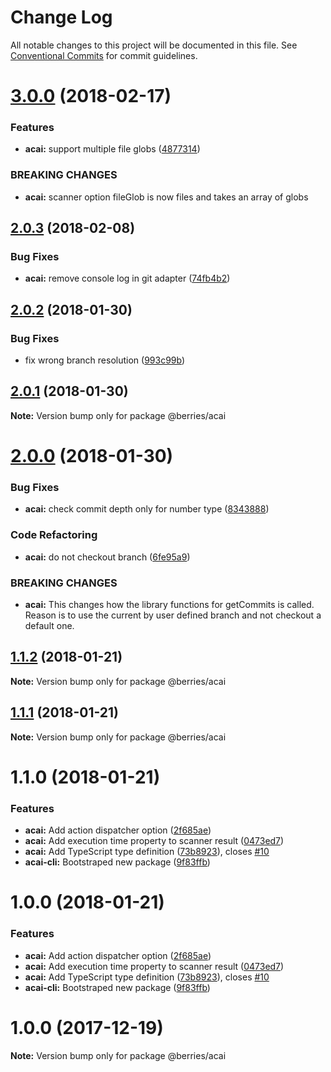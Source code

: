 # Change Log

All notable changes to this project will be documented in this file.
See [Conventional Commits](https://conventionalcommits.org) for commit guidelines.

<a name="3.0.0"></a>
# [3.0.0](https://github.com/MartinHelmut/berries/compare/@berries/acai@2.0.3...@berries/acai@3.0.0) (2018-02-17)


### Features

* **acai:** support multiple file globs ([4877314](https://github.com/MartinHelmut/berries/commit/4877314))


### BREAKING CHANGES

* **acai:** scanner option fileGlob is now files and takes an array of globs




<a name="2.0.3"></a>
## [2.0.3](https://github.com/MartinHelmut/berries/compare/@berries/acai@2.0.2...@berries/acai@2.0.3) (2018-02-08)


### Bug Fixes

* **acai:** remove console log in git adapter ([74fb4b2](https://github.com/MartinHelmut/berries/commit/74fb4b2))




<a name="2.0.2"></a>
## [2.0.2](https://github.com/MartinHelmut/berries/compare/@berries/acai@2.0.1...@berries/acai@2.0.2) (2018-01-30)


### Bug Fixes

* fix wrong branch resolution ([993c99b](https://github.com/MartinHelmut/berries/commit/993c99b))




<a name="2.0.1"></a>
## [2.0.1](https://github.com/MartinHelmut/berries/compare/@berries/acai@2.0.0...@berries/acai@2.0.1) (2018-01-30)




**Note:** Version bump only for package @berries/acai

<a name="2.0.0"></a>
# [2.0.0](https://github.com/MartinHelmut/berries/compare/@berries/acai@1.1.2...@berries/acai@2.0.0) (2018-01-30)


### Bug Fixes

* **acai:** check commit depth only for number type ([8343888](https://github.com/MartinHelmut/berries/commit/8343888))


### Code Refactoring

* **acai:** do not checkout branch ([6fe95a9](https://github.com/MartinHelmut/berries/commit/6fe95a9))


### BREAKING CHANGES

* **acai:** This changes how the library functions for getCommits is called. Reason is to use the current by user defined branch and not checkout a default one.




<a name="1.1.2"></a>
## [1.1.2](https://github.com/MartinHelmut/berries/compare/@berries/acai@1.1.1...@berries/acai@1.1.2) (2018-01-21)




**Note:** Version bump only for package @berries/acai

<a name="1.1.1"></a>
## [1.1.1](https://github.com/MartinHelmut/berries/compare/@berries/acai@1.1.0...@berries/acai@1.1.1) (2018-01-21)




**Note:** Version bump only for package @berries/acai

<a name="1.1.0"></a>
# 1.1.0 (2018-01-21)


### Features

* **acai:** Add action dispatcher option ([2f685ae](https://github.com/MartinHelmut/berries/commit/2f685ae))
* **acai:** Add execution time property to scanner result ([0473ed7](https://github.com/MartinHelmut/berries/commit/0473ed7))
* **acai:** Add TypeScript type definition ([73b8923](https://github.com/MartinHelmut/berries/commit/73b8923)), closes [#10](https://github.com/MartinHelmut/berries/issues/10)
* **acai-cli:** Bootstraped new package ([9f83ffb](https://github.com/MartinHelmut/berries/commit/9f83ffb))




<a name="1.0.0"></a>
# 1.0.0 (2018-01-21)


### Features

* **acai:** Add action dispatcher option ([2f685ae](https://github.com/MartinHelmut/berries/commit/2f685ae))
* **acai:** Add execution time property to scanner result ([0473ed7](https://github.com/MartinHelmut/berries/commit/0473ed7))
* **acai:** Add TypeScript type definition ([73b8923](https://github.com/MartinHelmut/berries/commit/73b8923)), closes [#10](https://github.com/MartinHelmut/berries/issues/10)
* **acai-cli:** Bootstraped new package ([9f83ffb](https://github.com/MartinHelmut/berries/commit/9f83ffb))




<a name="1.0.0"></a>
# 1.0.0 (2017-12-19)




**Note:** Version bump only for package @berries/acai
